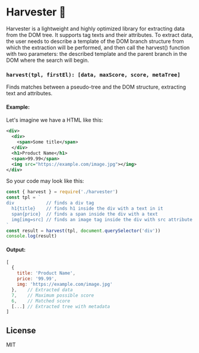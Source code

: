 # Harvester 🚜

Harvester is a lightweight and highly optimized library for extracting data from the DOM tree. It supports tag texts and their attributes. To extract data, the user needs to describe a template of the DOM branch structure from which the extraction will be performed, and then call the harvest() function with two parameters: the described template and the parent branch in the DOM where the search will begin.

### `harvest(tpl, firstEl): [data, maxScore, score, metaTree]`

Finds matches between a pseudo-tree and the DOM structure, extracting text and attributes.

#### Example:

Let's imagine we have a HTML like this:
```xml
<div>
  <div>
    <span>Some title</span>
  </div>
  <h1>Product Name</h1>
  <span>99.99</span>
  <img src="https://example.com/image.jpg"></img>
</div>
```

So your code may look like this:
```js
const { harvest } = require('./harvester')
const tpl = `
div            // finds a div tag
  h1{title}    // finds h1 inside the div with a text in it
  span{price}  // finds a span inside the div with a text
  img[img=src] // finds an image tag inside the div with src attribute
`
const result = harvest(tpl, document.querySelector('div'))
console.log(result)
```

#### Output:

```js
[
  {
    title: 'Product Name',
    price: '99.99',
    img: 'https://example.com/image.jpg'
  },    // Extracted data
  7,    // Maximum possible score
  6,    // Matched score
  [...] // Extracted tree with metadata
]
```

## License

MIT
